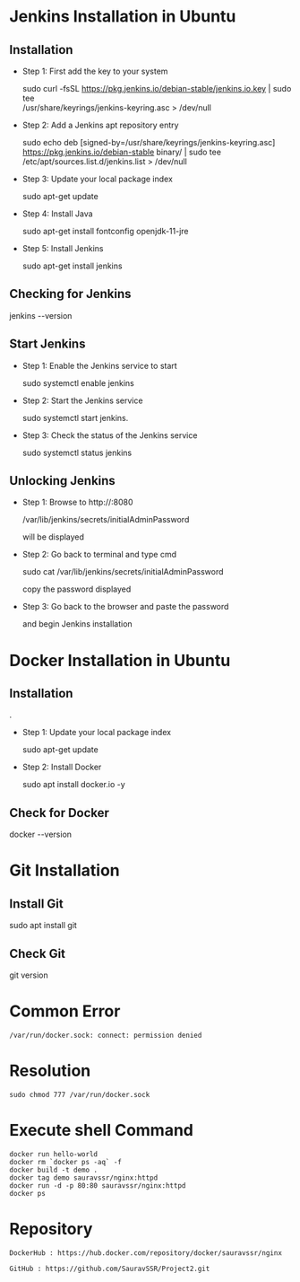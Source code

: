 <h1> Jenkins Installation in Ubuntu </h1>
<h2> Installation </h2>

- Step 1: First add the key to your system

  sudo curl -fsSL https://pkg.jenkins.io/debian-stable/jenkins.io.key | sudo tee \
  /usr/share/keyrings/jenkins-keyring.asc > /dev/null

- Step 2: Add a Jenkins apt repository entry

  sudo echo deb [signed-by=/usr/share/keyrings/jenkins-keyring.asc] \
  https://pkg.jenkins.io/debian-stable binary/ | sudo tee \
  /etc/apt/sources.list.d/jenkins.list > /dev/null

- Step 3: Update your local package index

  sudo apt-get update

- Step 4: Install Java

  sudo apt-get install fontconfig openjdk-11-jre

- Step 5: Install Jenkins

  sudo apt-get install jenkins
   
<h2> Checking for Jenkins </h2>

  jenkins --version
   
<h2>Start Jenkins</h2>

- Step 1: Enable the Jenkins service to start

  sudo systemctl enable jenkins

- Step 2: Start the Jenkins service

  sudo systemctl start jenkins.

- Step 3: Check the status of the Jenkins service

  sudo systemctl status jenkins
   
<h2> Unlocking Jenkins </h2>

- Step 1: Browse to http://<localhost>:8080

  /var/lib/jenkins/secrets/initialAdminPassword

  will be displayed

- Step 2: Go back to terminal and type cmd

  sudo cat /var/lib/jenkins/secrets/initialAdminPassword

  copy the password displayed

- Step 3: Go back to the browser and paste the password

  and begin Jenkins installation
   
<h1> Docker Installation in Ubuntu </h1>

<h2> Installation </h2>.

- Step 1: Update your local package index

  sudo apt-get update

- Step 2: Install Docker

  sudo apt install docker.io -y
   
<h2> Check for Docker </h2>
   docker --version

  
<h1> Git Installation </h1>
<h2> Install Git </h2> 
   sudo apt install git
<h2> Check Git </h2>
   git version
  


# Common Error 
```
/var/run/docker.sock: connect: permission denied
```

# Resolution

```
sudo chmod 777 /var/run/docker.sock

```

# Execute shell Command 
```
docker run hello-world
docker rm `docker ps -aq` -f
docker build -t demo .
docker tag demo sauravssr/nginx:httpd
docker run -d -p 80:80 sauravssr/nginx:httpd
docker ps
```
  
# Repository 
```
DockerHub : https://hub.docker.com/repository/docker/sauravssr/nginx

GitHub : https://github.com/SauravSSR/Project2.git
```

